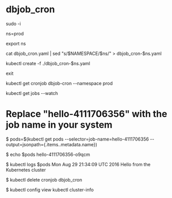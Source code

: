 # dbjob_cron

sudo -i

ns=prod

export ns

cat dbjob_cron.yaml | sed "s/\$NAMESPACE/$ns/" > dbjob_cron-$ns.yaml


kubectl create -f ./dbjob_cron-$ns.yaml

exit 

kubectl get cronjob dbjob-cron --namespace prod

kubectl get jobs --watch

# Replace "hello-4111706356" with the job name in your system
$ pods=$(kubectl get pods --selector=job-name=hello-4111706356 --output=jsonpath={.items..metadata.name})

$ echo $pods
hello-4111706356-o9qcm

$ kubectl logs $pods
Mon Aug 29 21:34:09 UTC 2016
Hello from the Kubernetes cluster

$ kubectl delete cronjob dbjob_cron




$ kubectl config view
kubectl cluster-info
